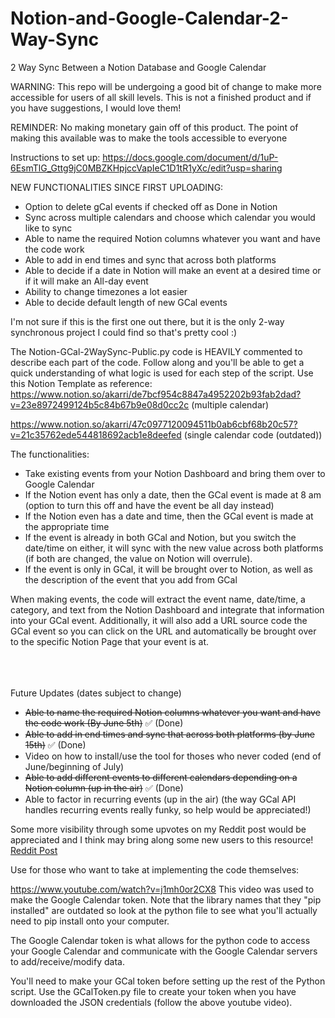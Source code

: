 # Notion-and-Google-Calendar-2-Way-Sync
2 Way Sync Between a Notion Database and Google Calendar

WARNING: This repo will be undergoing a good bit of change to make more accessible for users of all skill levels. This is not a finished product and if you have suggestions, I would love them!

REMINDER: No making monetary gain off of this product. The point of making this available was to make the tools accessible to everyone

Instructions to set up: https://docs.google.com/document/d/1uP-6EsmTlG_Gttg9jC0MBZKHpjccVapIeC1D1tR1yXc/edit?usp=sharing 



NEW FUNCTIONALITIES SINCE FIRST UPLOADING:
- Option to delete gCal events if checked off as Done in Notion
- Sync across multiple calendars and choose which calendar you would like to sync
- Able to name the required Notion columns whatever you want and have the code work
- Able to add in end times and sync that across both platforms
- Able to decide if a date in Notion will make an event at a desired time or if it will make an All-day event
- Ability to change timezones a lot easier 
- Able to decide default length of new GCal events 
 
 
I'm not sure if this is the first one out there, but it is the only 2-way synchronous project I could find so that's pretty cool :)


The Notion-GCal-2WaySync-Public.py code is HEAVILY commented to describe each part of the code. Follow along and you'll be able to get a quick understanding of what logic is used for each step of the script. 
Use this Notion Template as reference: 
https://www.notion.so/akarri/de7bcf954c8847a4952202b93fab2dad?v=23e8972499124b5c84b67b9e08d0cc2c (multiple calendar)

https://www.notion.so/akarri/47c0977120094511b0ab6cbf68b20c57?v=21c35762ede544818692acb1e8deefed (single calendar code (outdated))


The functionalities:

- Take existing events from your Notion Dashboard and bring them over to Google Calendar
- If the Notion event has only a date, then the GCal event is made at 8 am (option to turn this off and have the event be all day instead)
- If the Notion even has a date and time, then the GCal event is made at the appropriate time
- If the event is already in both GCal and Notion, but you switch the date/time on either, it will sync with the new value across both platforms (if both are changed, the value on Notion will overrule).
- If the event is only in GCal, it will be brought over to Notion, as well as the description of the event that you add from GCal 

When making events, the code will extract the event name, date/time, a category, and text from the Notion Dashboard and integrate that information into your GCal event. Additionally, it will also add a URL source code the GCal event so you can click on the URL and automatically be brought over to the specific Notion Page that your event is at. 

\
\
\
Future Updates (dates subject to change)
- ~~Able to name the required Notion columns whatever you want and have the code work (By June 5th)~~ ✅ (Done)
- ~~Able to add in end times and sync that across both platforms (by June 15th)~~ ✅ (Done)
- Video on how to install/use the tool for thoses who never coded (end of June/beginning of July)
- ~~Able to add different events to different calendars depending on a Notion column (up in the air)~~ ✅ (Done)
- Able to factor in recurring events (up in the air) (the way GCal API handles recurring events really funky, so help would be appreciated!)

Some more visibility through some upvotes on my Reddit post would be appreciated and I think may bring along some new users to this resource! [Reddit Post](https://www.reddit.com/r/Notion/comments/nlj77o/its_finally_here_unlimited_2way_sync_with_google/)


 
 

Use for those who want to take at implementing the code themselves:

https://www.youtube.com/watch?v=j1mh0or2CX8 This video was used to make the Google Calendar token. Note that the library names that they "pip installed" are outdated so look at the python file to see what you'll actually need to pip install onto your computer.

The Google Calendar token is what allows for the python code to access your Google Calendar and communicate with the Google Calendar servers to add/receive/modify data.

You'll need to make your GCal token before setting up the rest of the Python script. Use the GCalToken.py file to create your token when you have downloaded the JSON credentials (follow the above youtube video). 
